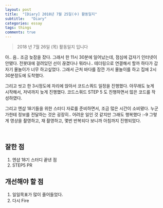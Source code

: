 ```yaml
---
layout: post
title:  "[Diary] 2018년 7월 25일(수) 활동일지"
subtitle:   "Diary"
categories: essay
tags: things
comments: true
---
```


> 2018 년 7월 26일 (목) 활동일지 입니다

아.. 음.. 조금 늦잠을 잤다. 그래서 한 11시 30분에 일어났는데, 점심에 갑자기 인터넷이 안됐다. 전봇대에 걸려있던 선이 끊겼다나 뭐라나.. 테더링으로 연결해서 할까 하다가 갑자기 물놀이가 너무 하고싶었다. 그래서 근처 바다를 잠깐 가서 물놀이를 하고 집에 2시30분정도에 도착했다.

그리고 씻고 한 3시정도에 자리에 앉아서 코드스쿼드 일정을 진행했다. 아무래도 늦게 시작해서, 저녁까지 늦게 진행했다. 코드스쿼드 STEP 5 도 진행하면서 많은 코드를 작성하였다.

그리고 엔샵 18기들을 위한 스터디 자료를 준비하면서, 조금 많은 시간이 소비됐다. 누군가한테 정보를 전달하는 것은 굉장히.. 어려운 일인 것 같지만 그래도 행복했다 :-9 그렇게 영상을 촬영하고, 재 촬영하고, 몇번 반복되다 보니까 아침까지 진행되었다.

<br/>

## 잘한 점

1. 엔샵 18기 스터디 끝낸 점
2. STEP5 PR



## 개선해야 할 점

1. 일일목표가 많이 줄어들었다.
2. 다시 Fire